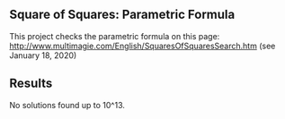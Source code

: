 ## Square of Squares: Parametric Formula

This project checks the parametric formula on this page:
http://www.multimagie.com/English/SquaresOfSquaresSearch.htm (see January 18, 2020)

## Results

No solutions found up to 10^13.
